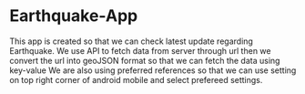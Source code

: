 # Earthquake-App
This app is created so that we can check latest update regarding Earthquake.
We use API to fetch data from server through url then we convert the url into geoJSON format so that we can fetch the data using key-value
We are also using preferred references so that we can use setting on top right corner of android mobile and select prefereed settings.
